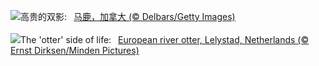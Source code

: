 ![](https://www.bing.com/th?id=OHR.CanadaDeer_ZH-CN0631345798_UHD.jpg&w=1000)高贵的双影:&nbsp;&ensp;[马鹿，加拿大 (© Delbars/Getty Images)](https://www.bing.com/th?id=OHR.CanadaDeer_ZH-CN0631345798_UHD.jpg)
<br><br/>
![](https://www.bing.com/th?id=OHR.IceHoleOtter_EN-US7859051687_UHD.jpg&w=1000)The 'otter' side of life:&nbsp;&ensp;[European river otter, Lelystad, Netherlands (© Ernst Dirksen/Minden Pictures)](https://www.bing.com/th?id=OHR.IceHoleOtter_EN-US7859051687_UHD.jpg)
<br><br/>

